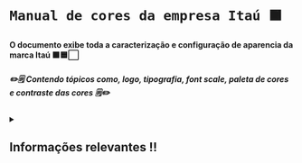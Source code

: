 # **`Manual de cores da empresa Itaú 🟧`**

#### O documento exibe toda a caracterização e configuração de aparencia da marca Itaú 🟧🟦⬜ ####
##### ✏️🗒️ Contendo tópicos como, logo, tipografia, font scale, paleta de cores e contraste das cores 🗒️✏️ #####

<details closed> 
  <summary><h2>Informações relevantes ‼️</h2></summary>

  ---

<table>
  <tr>
    <td>
      <img src="Imagens/Contraste1.png" alt="Explicação contraste" width="300"/> 
      <img src="Imagens/Contraste2.png" alt="Explicação contraste" width="350"/> 
      <img src="Imagens/Contraste3.png" alt="Explicação contraste" width="300"/> 
    </td>
  </tr>
</table>

---

⬜🟧 Na primeira imagem foi feita a mesclagem com o fundo na cor light e as letras na cor primário ⬜🟧<br>
<br>🟧⬜ Na segunda imagem foi feita a mesclagem com o fundo na cor primário e as letras na cor light 🟧⬜<br>
<br>⬛🟧 Na terceira imagem foi feita a mesclagem com o fundo na cor dark +1 e as letras na cor primário +1 ⬛🟧<br>

---

</details>
